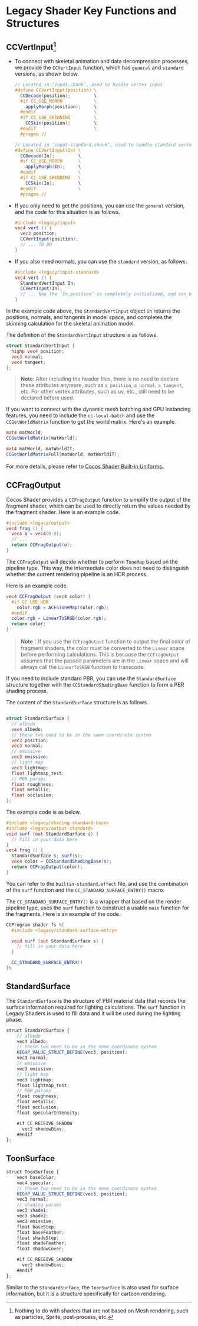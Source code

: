 # Legacy Shader Key Functions and Structures

## CCVertInput[^1]

- To connect with skeletal animation and data decompression processes, we provide the `CCVertInput` function, which has `general` and `standard` versions, as shown below.

  ```glsl
  // Located in ‘input.chunk’, used to handle vertex input
  #define CCVertInput(position) \
    CCDecode(position);         \
    #if CC_USE_MORPH            \
      applyMorph(position);     \
    #endif                      \
    #if CC_USE_SKINNING         \
      CCSkin(position);         \
    #endif                      \
    #pragma // 
  
  // Located in ‘input-standard.chunk’, used to handle standard vertex input
  #define CCVertInput(In) \
    CCDecode(In);         \
    #if CC_USE_MORPH      \
      applyMorph(In);     \
    #endif                \
    #if CC_USE_SKINNING   \
      CCSkin(In);         \
    #endif                \
    #pragma // 

  ```

- If you only need to get the positions, you can use the `general` version, and the code for this situation is as follows.

  ```glsl
  #include <legacy/input>
  vec4 vert () {
    vec3 position;
    CCVertInput(position);
    // ... TO DO
  }
  ```

- If you also need normals, you can use the `standard` version, as follows.

  ```glsl
  #include <legacy/input-standard>
  vec4 vert () {
    StandardVertInput In;
    CCVertInput(In);    
    // ... Now the ‘In.position’ is completely initialized, and can be used in the vertext shader
  }
  ```

In the example code above, the `StandardVertInput` object `In` returns the positions, normals, and tangents in model space, and completes the skinning calculation for the skeletal animation model.

The definition of the `StandardVertInput` structure is as follows.

```glsl
struct StandardVertInput {
  highp vec4 position;
  vec3 normal;
  vec4 tangent;
};
```

> **Note**: After including the header files, there is no need to declare these attributes anymore, such as `a_position`, `a_normal`, `a_tangent`, etc. For other vertex attributes, such as uv, etc., still need to be declared before used.

If you want to connect with the dynamic mesh batching and GPU Instancing features, you need to include the `cc-local-batch` and use the `CCGetWorldMatrix` function to get the world matrix. Here's an example.

```glsl
mat4 matWorld;
CCGetWorldMatrix(matWorld);

mat4 matWorld, matWorldIT;
CCGetWorldMatrixFull(matWorld, matWorldIT);
```

For more details, please refer to [Cocos Shader Built-in Uniforms](uniform.md)。

## CCFragOutput

Cocos Shader provides a `CCFragOutput` function to simplify the output of the fragment shader, which can be used to directly return the values needed by the fragment shader. Here is an example code.

```glsl
#include <legacy/output>
vec4 frag () {
  vec4 o = vec4(0.0);
  // ...
  return CCFragOutput(o);
}
```

The `CCFragOutput` will decide whether to perform `ToneMap` based on the pipeline type. This way, the intermediate color does not need to distinguish whether the current rendering pipeline is an HDR process.

Here is an example code.

```glsl
vec4 CCFragOutput (vec4 color) {
  #if CC_USE_HDR
    color.rgb = ACESToneMap(color.rgb);
  #endif
  color.rgb = LinearToSRGB(color.rgb);
  return color;
}
```

> **Note**：If you use the `CCFragOutput` function to output the final color of fragment shaders, the color must be converted to the `Linear` space before performing calculations. This is because the `CCFragOutput` assumes that the passed parameters are in the `Linear` space and will always call the `LinearToSRGB` function to transcode.

If you need to include standard PBR, you can use the `StandardSurface` structure together with the `CCStandardShadingBase` function to form a PBR shading process.

The content of the `StandardSurface` structure is as follows.

```glsl

struct StandardSurface {
  // albedo
  vec4 albedo;
  // these two need to be in the same coordinate system
  vec3 position;
  vec3 normal;
  // emissive
  vec3 emissive;
  // light map
  vec3 lightmap;
  float lightmap_test;
  // PBR params
  float roughness;
  float metallic;
  float occlusion;
};
```

The example code is as below.

```glsl
#include <legacy/shading-standard-base>
#include <legacy/output-standard>
void surf (out StandardSurface s) {
  // fill in your data here
}
vec4 frag () {
  StandardSurface s; surf(s);
  vec4 color = CCStandardShadingBase(s);
  return CCFragOutput(color);
}
```

You can refer to the `builtin-standard.effect` file, and use the combination of the `surf` function and the `CC_STANDARD_SURFACE_ENTRY()` macro.

The `CC_STANDARD_SURFACE_ENTRY()` is a wrapper that based on the render pipeline type, uses the `surf` function to construct a usable `main` function for the fragments. Here is an example of the code.

```glsl
CCProgram shader-fs %{
  #include <legacy/standard-surface-entry>

  void surf (out StandardSurface s) {
    // fill in your data here
  }

  CC_STANDARD_SURFACE_ENTRY()
}%
```

## StandardSurface

The `StandardSurface` is the structure of PBR material data that records the surface information required for lighting calculations. The `surf` function in Legacy Shaders is used to fill data and it will be used during the lighting phase.

```ts
struct StandardSurface {
    // albedo
    vec4 albedo;
    // these two need to be in the same coordinate system
    HIGHP_VALUE_STRUCT_DEFINE(vec3, position);
    vec3 normal;
    // emissive
    vec3 emissive;
    // light map
    vec3 lightmap;
    float lightmap_test;
    // PBR params
    float roughness;
    float metallic;
    float occlusion;
    float specularIntensity;

    #if CC_RECEIVE_SHADOW
      vec2 shadowBias;
    #endif
};
```

## ToonSurface

```ts
struct ToonSurface {
    vec4 baseColor;
    vec4 specular;
    // these two need to be in the same coordinate system
    HIGHP_VALUE_STRUCT_DEFINE(vec3, position);
    vec3 normal;
    // shading params
    vec3 shade1;
    vec3 shade2;
    vec3 emissive;
    float baseStep;
    float baseFeather;
    float shadeStep;
    float shadeFeather;
    float shadowCover;

    #if CC_RECEIVE_SHADOW
      vec2 shadowBias;
    #endif
};
```

Similar to the `StandardSurface`, the `ToonSurface` is also used for surface information, but it is a structure specifically for cartoon rendering.

[^1]: Nothing to do with shaders that are not based on Mesh rendering, such as particles, Sprite, post-process, etc.
